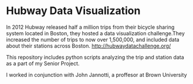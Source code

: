 Hubway Data Visualization
=============
In 2012 Hubway released half a million trips from their bicycle sharing system located in Boston, they hosted a data visualization challenge.They increased the number of trips to now over 1,500,000, and included data about their stations across Boston. http://hubwaydatachallenge.org/ 

This repository includes python scripts analyzing the trip and station data as a part of my Senior Project.

I worked in conjunction with John Jannotti, a proffesor at Brown University
